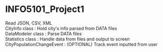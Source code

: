 # INFO5101_Project1
Read JSON, CSV, XML   
CityInfo class 				: Hold city's info parsed from DATA files   
DataModeler class			: Parse DATA files   
Statistics class 			: Handle data from files and output to screen   
CityPopulationChangeEvent 	: (OPTIONAL) Track event inputted from user   
